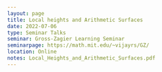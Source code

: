 ```yaml
---
layout: page
title: Local heights and Arithmetic Surfaces
date: 2022-07-06
type: Seminar Talks
seminar: Gross-Zagier Learning Seminar
seminarpage: https://math.mit.edu/~vijayrs/GZ/
location: Online
notes: Local_Heights_and_Arithmetic_Surfaces.pdf
---
```

